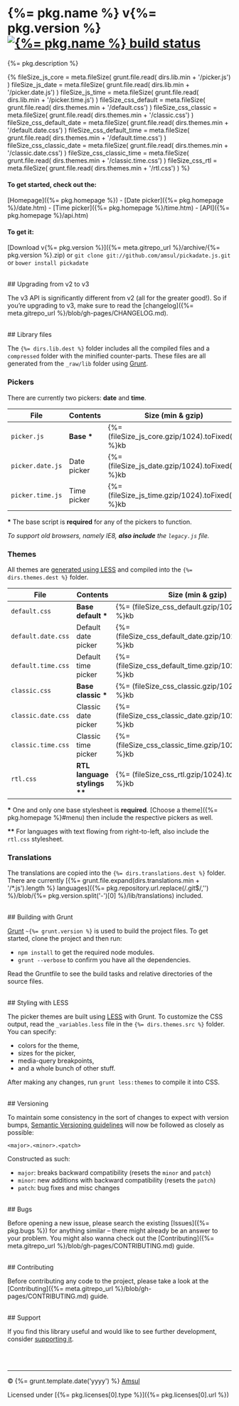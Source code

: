 # {%= pkg.name %} v{%= pkg.version %} [![{%= pkg.name %} build status](https://travis-ci.org/amsul/pickadate.js.png?branch=gh-pages)](https://travis-ci.org/amsul/pickadate.js)

{%= pkg.description %}

{%
    fileSize_js_core = meta.fileSize( grunt.file.read( dirs.lib.min + '/picker.js') )
    fileSize_js_date = meta.fileSize( grunt.file.read( dirs.lib.min + '/picker.date.js') )
    fileSize_js_time = meta.fileSize( grunt.file.read( dirs.lib.min + '/picker.time.js') )
    fileSize_css_default = meta.fileSize( grunt.file.read( dirs.themes.min + '/default.css') )
    fileSize_css_classic = meta.fileSize( grunt.file.read( dirs.themes.min + '/classic.css') )
    fileSize_css_default_date = meta.fileSize( grunt.file.read( dirs.themes.min + '/default.date.css') )
    fileSize_css_default_time = meta.fileSize( grunt.file.read( dirs.themes.min + '/default.time.css') )
    fileSize_css_classic_date = meta.fileSize( grunt.file.read( dirs.themes.min + '/classic.date.css') )
    fileSize_css_classic_time = meta.fileSize( grunt.file.read( dirs.themes.min + '/classic.time.css') )
    fileSize_css_rtl = meta.fileSize( grunt.file.read( dirs.themes.min + '/rtl.css') )
%}

#### To get started, check out the:

[Homepage]({%= pkg.homepage %}) - [Date picker]({%= pkg.homepage %}/date.htm) - [Time picker]({%= pkg.homepage %}/time.htm) - [API]({%= pkg.homepage %}/api.htm)


#### To get it:

[Download v{%= pkg.version %}]({%= meta.gitrepo_url %}/archive/{%= pkg.version %}.zip) or `git clone git://github.com/amsul/pickadate.js.git` or `bower install pickadate`




<br>
## Upgrading from v2 to v3

The v3 API is significantly different from v2 (all for the greater good!). So if you’re upgrading to v3, make sure to read the [changelog]({%= meta.gitrepo_url %}/blob/gh-pages/CHANGELOG.md).





<br>
## Library files

The `{%= dirs.lib.dest %}` folder includes all the compiled files and a `compressed` folder with the minified counter-parts. These files are all generated from the `_raw/lib` folder using [Grunt](#building-with-grunt).

### Pickers

There are currently two pickers: **date** and **time**.

File                    | Contents                 | Size (min & gzip)
----------------------- | ------------------------ | ----------------------
`picker.js`             | __Base *__               | {%= (fileSize_js_core.gzip/1024).toFixed(2) %}kb
`picker.date.js`        | Date picker              | {%= (fileSize_js_date.gzip/1024).toFixed(2) %}kb
`picker.time.js`        | Time picker              | {%= (fileSize_js_time.gzip/1024).toFixed(2) %}kb

__*__ The base script is **required** for any of the pickers to function.

_To support old browsers, namely IE8, **also include** the `legacy.js` file._


### Themes

All themes are [generated using LESS](#less-styling) and compiled into the `{%= dirs.themes.dest %}` folder.

File                    | Contents                     | Size (min & gzip)
----------------------- | ---------------------------- | ----------------------
`default.css`           | __Base default *__           | {%= (fileSize_css_default.gzip/1024).toFixed(2) %}kb
`default.date.css`      | Default date picker          | {%= (fileSize_css_default_date.gzip/1024).toFixed(2) %}kb
`default.time.css`      | Default time picker          | {%= (fileSize_css_default_time.gzip/1024).toFixed(2) %}kb
`classic.css`           | __Base classic *__           | {%= (fileSize_css_classic.gzip/1024).toFixed(2) %}kb
`classic.date.css`      | Classic date picker          | {%= (fileSize_css_classic_date.gzip/1024).toFixed(2) %}kb
`classic.time.css`      | Classic time picker          | {%= (fileSize_css_classic_time.gzip/1024).toFixed(2) %}kb
`rtl.css`               | __RTL language stylings **__ | {%= (fileSize_css_rtl.gzip/1024).toFixed(2) %}kb

__*__ One and only one base stylesheet is **required**. [Choose a theme]({%= pkg.homepage %}#menu) then include the respective pickers as well.

__**__ For languages with text flowing from right-to-left, also include the `rtl.css` stylesheet.

### Translations

The translations are copied into the `{%= dirs.translations.dest %}` folder. There are currently [{%= grunt.file.expand(dirs.translations.min + '/*.js').length %} languages]({%= pkg.repository.url.replace(/.git$/,'') %}/blob/{%= pkg.version.split('-')[0] %}/lib/translations) included.




<br>
## Building with Grunt

[Grunt](http://gruntjs.com/) `~{%= grunt.version %}` is used to build the project files. To get started, clone the project and then run:

- `npm install` to get the required node modules.
- `grunt --verbose` to confirm you have all the dependencies.


Read the Gruntfile to see the build tasks and relative directories of the source files.




<br>
<a name="less-styling"></a>
## Styling with LESS

The picker themes are built using [LESS](http://lesscss.org/) with Grunt. To customize the CSS output, read the `_variables.less` file in the `{%= dirs.themes.src %}` folder. You can specify:

- colors for the theme,
- sizes for the picker,
- media-query breakpoints,
- and a whole bunch of other stuff.


After making any changes, run `grunt less:themes` to compile it into CSS.



<br>
## Versioning

To maintain some consistency in the sort of changes to expect with version bumps, [Semantic Versioning guidelines](http://semver.org/) will now be followed as closely as possible:

`<major>.<minor>.<patch>`

Constructed as such:

- `major`: breaks backward compatibility (resets the `minor` and `patch`)
- `minor`: new additions with backward compatibility (resets the `patch`)
- `patch`: bug fixes and misc changes





<br>
## Bugs

Before opening a new issue, please search the existing [Issues]({%= pkg.bugs %}) for anything similar – there might already be an answer to your problem. You might also wanna check out the [Contributing]({%= meta.gitrepo_url %}/blob/gh-pages/CONTRIBUTING.md) guide.





<br>
## Contributing

Before contributing any code to the project, please take a look at the [Contributing]({%= meta.gitrepo_url %}/blob/gh-pages/CONTRIBUTING.md) guide.





<br>
## Support

If you find this library useful and would like to see further development, consider [supporting it](http://selz.co/1g80kCZ).





<br><br>

---

© {%= grunt.template.date('yyyy') %} [Amsul](http://twitter.com/amsul_)

Licensed under [{%= pkg.licenses[0].type %}]({%= pkg.licenses[0].url %})